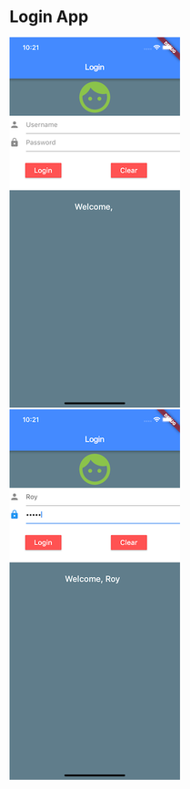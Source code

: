 # Login App

![Alt text](/images/screenshot.png?raw=true "Screenshot") ![Alt text](/images/screenshot1.png?raw=true "Screenshot")
